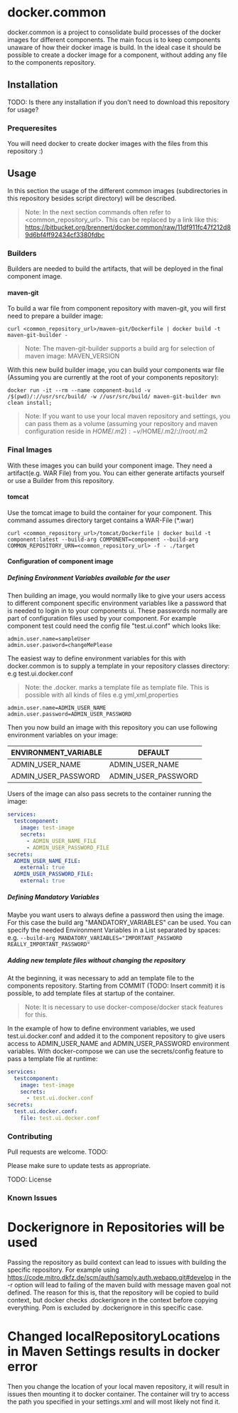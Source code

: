 # docker.common

docker.common is a project to consolidate build processes of the docker images for different components. The main focus is to
keep components unaware of how their docker image is build. In the ideal case it should be possible to create a docker image for
a component, without adding any file to the components repository.

## Installation

TODO: Is there any installation if you don't need to download this repository for usage?

### Prequeresites
You will need docker to create docker images with the files from this repository :)

## Usage

In this section the usage of the different common images (subdirectories in this repository besides script directory) will be described.

> Note: In the next section commands often refer to <common_repository_url>. 
>       This can be replaced by a link like this: https://bitbucket.org/brennert/docker.common/raw/11df911fc47f212d89d6bf4ff92434cf3380fdbc
### Builders
Builders are needed to build the artifacts, that will be deployed in the final component image.
#### maven-git
To build a war file from component repository with maven-git, you will first need to prepare a builder image:
```shell script
curl <common_repository_url>/maven-git/Dockerfile | docker build -t maven-git-builder -
```
> Note: The maven-git-builder supports a build arg for selection of maven image: MAVEN_VERSION

With this new build builder image, you can build your components war file (Assuming you are currently at the root of your components repository):
```shell script
docker run -it --rm --name component-build -v /$(pwd)/://usr/src/build/ -w //usr/src/build/ maven-git-builder mvn clean install;
```
> Note: If you want to use your local maven repository and settings, you can pass them as a volume (assuming your repository and maven configuration reside in $HOME/.m2):
>       -v /$HOME/.m2/://root/.m2

### Final Images
With these images you can build your component image. They need a artifact(e.g. WAR File) from you. You can either generate artifacts yourself or use a Builder from this repository.
#### tomcat
Use the tomcat image to build the container for your component. This command assumes directory target contains a WAR-File (*.war)
```shell script
curl <common_repository_url>/tomcat/Dockerfile | docker build -t component:latest --build-arg COMPONENT=component --build-arg COMMON_REPOSITORY_URN=<common_repository_url> -f - ./target
```

#### Configuration of component image
##### Defining Environment Variables available for the user
Then building an image, you would normally like to give your users access to different component specific environment variables like 
a password that is needed to login in to your components ui. These passwords normally are part of configuration files used by your component. 
For example component test could need the config file "test.ui.conf" which looks like:
```properties
admin.user.name=sampleUser
admin.user.pasword=changeMePlease
```
The easiest way to define environment variables for this with docker.common is to supply a template in your repository classes directory:
e.g test.ui.docker.conf
> Note: the .docker. marks a template file as template file. This is possible with all kinds of files e.g yml,xml,properties
```properties
admin.user.name=ADMIN_USER_NAME
admin.user.password=ADMIN_USER_PASSWORD
```
Then you now build an image with this repository you can use following environment variables on your image:

|ENVIRONMENT_VARIABLE|DEFAULT|
|--------------------|-------|
|ADMIN_USER_NAME|ADMIN_USER_NAME|
|ADMIN_USER_PASSWORD|ADMIN_USER_PASSWORD|

Users of the image can also pass secrets to the container running the image:
```yaml
services:
  testcomponent:
    image: test-image
    secrets:
      - ADMIN_USER_NAME_FILE
      - ADMIN_USER_PASSWORD_FILE
secrets:
  ADMIN_USER_NAME_FILE:
    external: true
  ADMIN_USER_PASSWORD_FILE:
    external: true
```

##### Defining Mandatory Variables
Maybe you want users to always define a password then using the image. For this case the build arg "MANDATORY_VARIABLES" can be used.
You can specify the needed Environment Variables in a List separated by spaces: 
e.g. ```--build-arg MANDATORY_VARIABLES="IMPORTANT_PASSWORD REALLY_IMPORTANT_PASSWORD"``` 

##### Adding new template files without changing the repository
At the beginning, it was necessary to add an template file to the components repository. Starting from COMMIT (TODO: Insert commit) it is 
possible, to add template files at startup of the container.
> Note: It is necessary to use docker-compose/docker stack features for this.

In the example of how to define environment variables, we used test.ui.docker.conf and added it to the component repository to give
users access to ADMIN_USER_NAME and ADMIN_USER_PASSWORD environment variables. With docker-compose we can use the secrets/config feature
to pass a template file at runtime:
```yaml
services:
  testcomponent:
    image: test-image
    secrets:
      - test.ui.docker.conf
secrets:
  test.ui.docker.conf:
    file: test.ui.docker.conf 
```

### Contributing
Pull requests are welcome. TODO:

Please make sure to update tests as appropriate.

TODO: License

### Known Issues
# Dockerignore in Repositories will be used
Passing the repository as build context can lead to issues with building the specific repository.
For example using https://code.mitro.dkfz.de/scm/auth/samply.auth.webapp.git#develop in the -r
option will lead to failing of the maven build with message maven goal not defined. The reason for
this is, that the repository will be copied to build context, but docker checks .dockerignore in the
context before copying everything. Pom is excluded by .dockerignore in this specific case.
# Changed localRepositoryLocations in Maven Settings results in docker error
Then you change the location of your local maven repository, it will result in issues then mounting it to docker container.
The container will try to access the path you specified in your settings.xml and will most likely not find it. 
